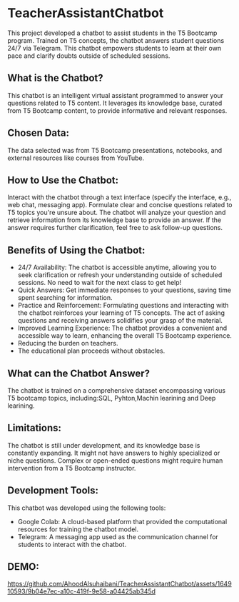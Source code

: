 # TeacherAssistantChatbot
This project developed a chatbot to assist students in the T5 Bootcamp program. Trained on  T5 concepts, the chatbot answers student questions  24/7 via Telegram.  This chatbot empowers students to learn at their own pace and clarify doubts outside of scheduled sessions.

## What is the Chatbot?

This chatbot is an intelligent virtual assistant programmed to answer your questions related to T5 content. It leverages its knowledge base, curated from T5 Bootcamp content, to provide informative and relevant responses.

## Chosen Data:

The data selected was from T5 Bootcamp presentations, notebooks, and external resources like courses from YouTube.

## How to Use the Chatbot:

Interact with the chatbot through a text interface (specify the interface, e.g., web chat, messaging app).
Formulate clear and concise questions related to T5 topics you're unsure about.
The chatbot will analyze your question and retrieve information from its knowledge base to provide an answer.
If the answer requires further clarification, feel free to ask follow-up questions.

## Benefits of Using the Chatbot:

+ 24/7 Availability: The chatbot is accessible anytime, allowing you to seek clarification or refresh your understanding outside of scheduled sessions. No need to wait for the next class to get help!
+ Quick Answers: Get immediate responses to your questions, saving time spent searching for information. 
+ Practice and Reinforcement: Formulating questions and interacting with the chatbot reinforces your learning of T5 concepts. The act of asking questions and receiving answers solidifies your grasp of the material.
+ Improved Learning Experience: The chatbot provides a convenient and accessible way to learn, enhancing the overall T5 Bootcamp experience.
+ Reducing the burden on teachers.
+ The educational plan proceeds without obstacles.

## What can the Chatbot Answer?

The chatbot is trained on a comprehensive dataset encompassing various T5 bootcamp topics, including:SQL, Pyhton,Machin learining and Deep learining.

## Limitations:

The chatbot is still under development, and its knowledge base is constantly expanding. It might not have answers to highly specialized or niche questions.
Complex or open-ended questions might require human intervention from a T5 Bootcamp instructor.

## Development Tools:

This chatbot was developed using the following tools:

+ Google Colab: A cloud-based platform that provided the computational resources for training the chatbot model.
+ Telegram: A messaging app used as the communication channel for students to interact with the chatbot.

## DEMO:

https://github.com/AhoodAlsuhaibani/TeacherAssistantChatbot/assets/164910593/9b04e7ec-a10c-419f-9e58-a04425ab345d
